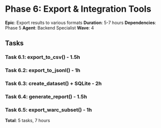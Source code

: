 # Phase 6: Export & Integration Tools

**Epic**: Export results to various formats
**Duration**: 5-7 hours
**Dependencies**: Phase 5
**Agent**: Backend Specialist
**Wave**: 4

## Tasks

### Task 6.1: export_to_csv() - 1.5h
### Task 6.2: export_to_jsonl() - 1h
### Task 6.3: create_dataset() + SQLite - 2h
### Task 6.4: generate_report() - 1.5h
### Task 6.5: export_warc_subset() - 1h

**Total**: 5 tasks, 7 hours
